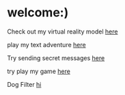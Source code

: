 # welcome:) 

Check out my virtual reality model [here](https://deserted-chip-viscose.glitch.me/)

play my text adventure [here](https://hijh.glitch.me/)

Try sending secret messages [here](https://glow-carbonated-jaw.glitch.me/)

try play my game [here](https://khaan.glitch.me/)

Dog Filter [hi](https://curse-free-way.glitch.me/)
